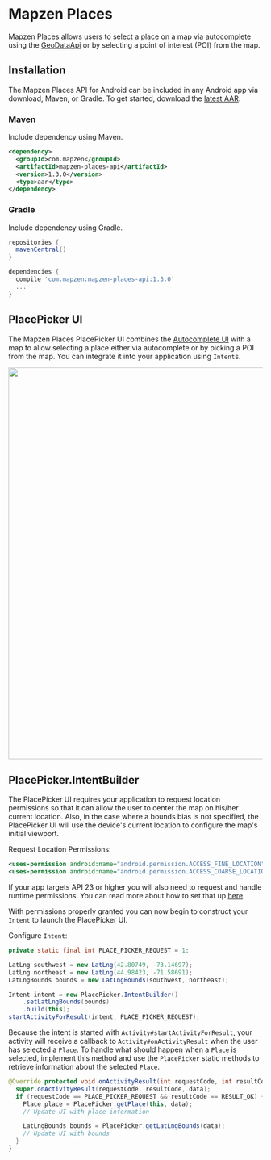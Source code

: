 # Mapzen Places

Mapzen Places allows users to select a place on a map via [autocomplete](autocomplete-ui.md) using the [GeoDataApi](geodata-api.md) or by selecting a point of interest (POI) from the map.

## Installation

The Mapzen Places API for Android can be included in any Android app via download, Maven, or Gradle. To get started, download the [latest AAR](http://search.maven.org/remotecontent?filepath=com/mapzen/mapzen-places-api/1.3.0/mapzen-places-api-1.3.0.aar).

### Maven

Include dependency using Maven.

```xml
<dependency>
  <groupId>com.mapzen</groupId>
  <artifactId>mapzen-places-api</artifactId>
  <version>1.3.0</version>
  <type>aar</type>
</dependency>
```

### Gradle

Include dependency using Gradle.

```groovy
repositories {
  mavenCentral()
}

dependencies {
  compile 'com.mapzen:mapzen-places-api:1.3.0'
  ...
}
```

## PlacePicker UI

The Mapzen Places PlacePicker UI combines the [Autocomplete UI](autocomplete-ui.md) with a map to allow selecting a place either via autocomplete or by picking a POI from the map. You can integrate it into your application
using `Intent`s.

<img src="https://s3.amazonaws.com/mapzen-assets/images/mapzen-places-api-android/place_picker.png" width="883" height="776" />


## PlacePicker.IntentBuilder

The PlacePicker UI requires your application to request location permissions so that it can allow
the user to center the map on his/her current location. Also, in the case where a bounds bias is not
specified, the PlacePicker UI will use the device's current location to configure the map's initial
viewport.

Request Location Permissions:
```xml
<uses-permission android:name="android.permission.ACCESS_FINE_LOCATION"/>
<uses-permission android:name="android.permission.ACCESS_COARSE_LOCATION"/>
```

If your app targets API 23 or higher you will also need to request and handle runtime permissions.
You can read more about how to set that up [here](https://developer.android.com/training/permissions/requesting.html).

With permissions properly granted you can now begin to construct your `Intent` to launch the PlacePicker UI.

Configure `Intent`:
```java
private static final int PLACE_PICKER_REQUEST = 1;

LatLng southwest = new LatLng(42.80749, -73.14697);
LatLng northeast = new LatLng(44.98423, -71.58691);
LatLngBounds bounds = new LatLngBounds(southwest, northeast);

Intent intent = new PlacePicker.IntentBuilder()
    .setLatLngBounds(bounds)
    .build(this);
startActivityForResult(intent, PLACE_PICKER_REQUEST);
```

Because the intent is started with `Activity#startActivityForResult`, your activity will receive a
callback to `Activity#onActivityResult` when the user has selected a `Place`. To handle what should
happen when a `Place` is selected, implement this method and use the `PlacePicker` static methods to
retrieve information about the selected `Place`.

```java
@Override protected void onActivityResult(int requestCode, int resultCode, Intent data) {
  super.onActivityResult(requestCode, resultCode, data);
  if (requestCode == PLACE_PICKER_REQUEST && resultCode == RESULT_OK) {
    Place place = PlacePicker.getPlace(this, data);
    // Update UI with place information

    LatLngBounds bounds = PlacePicker.getLatLngBounds(data);
    // Update UI with bounds
  }
}
```
